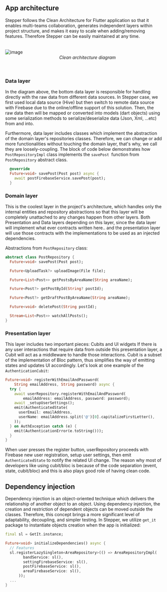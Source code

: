 ## **App architecture**

Stepper follows the Clean Architecture for Flutter application so that it enables multi-teams collaboration, generates independent layers within project structure, and makes it easy to scale when adding/removing features. Therefore Stepper can be easily maintained at any time.
</br></br></br>
![image](https://miro.medium.com/max/556/0*zUtZYiJ1bDTugOYY)
</br>&nbsp;&nbsp;&nbsp;&nbsp;&nbsp;&nbsp;&nbsp;&nbsp;&nbsp;&nbsp;&nbsp;&nbsp;&nbsp;&nbsp;&nbsp;&nbsp;&nbsp;&nbsp;&nbsp;&nbsp;&nbsp;&nbsp;&nbsp;&nbsp;&nbsp;&nbsp;&nbsp;&nbsp;&nbsp;&nbsp;&nbsp;&nbsp;&nbsp;&nbsp;&nbsp;&nbsp;&nbsp;&nbsp;&nbsp;&nbsp;&nbsp;&nbsp;&nbsp;&nbsp;*Clean architecture diagram*
</br></br></br>

### Data layer
In the diagram above, the bottom data layer is responsible for handling directly with the raw data from different data sources. In Stepper case, we first used local data source (Hive) but then switch to remote data source with Firebase due to the online/offline support of this solution. Then, the raw data then will be mapped or converted into models (dart objects) using some serialization methods to serialize/deserialize data (Json, Xml, …etc) from and into.

Furthermore, data layer includes classes which implement the abstraction of the domain layer's repositories classes. Therefore, we can change or add more functionalities without touching the domain layer, that's why, we call they are loosely-coupling. The block of code below demonstrates how `PostRepositoryImpl` class implements the `savePost `function from `PostRepository` abstract class.

```dart
  @override
  Future<void> savePost(Post post) async {
    await postFirebaseService.savePost(post);
  }
```

### Domain layer
This is the coolest layer in the project's architecture, which handles only the internal entities and repository abstractions so that this layer will be completely unattached to any changes happen from other layers. Both Presentation and Data layers depending on this layer, since the data layer will implement what ever contracts written here.. and the presentation layer will use those contracts with the implementations to be used as an injected dependencies.

Abstractions from `PostRepository` class:

```dart
abstract class PostRepository {
  Future<void> savePost(Post post);

  Future<UploadTask?> uploadImage(File file);

  Future<List<Post>> getPostsByAreaName(String areaName);

  Future<Post?> getPostById(String? postId);

  Future<Post?> getDraftPostByAreaName(String areaName);

  Future<void> deletePost(String postId);

  Stream<List<Post>> watchAllPosts();
}
```

### Presentation layer
This layer includes two important pieces: Cubits and UI widgets
If there is any user interactions that require data from outside this presentation layer, a Cubit will act as a middleware to handle those interactions. Cubit is a subset of the implementation of Bloc pattern, thus simplifies the way of emitting states and updates UI accordingly. Let's look at one example of the `AuthenticationCubit`:

```dart
Future<void> registerWithEmailAndPassword(
    String emailAddress, String password) async {
  try {
    await userRepository.registerWithEmailAndPassword(
        emailAddress: emailAddress, password: password);
    await _setupUserSettings();
    emit(AuthenticatedState(
      userEmail: emailAddress,
      userName: emailAddress.split('@')[0].capitalizeFirstLetter(),
    ));
  } on AuthException catch (e) {
    emit(AuthenticationError(e.toString()));
  }
}
```

When user presses the register button, userRepository proceeds with Firebase new user registration, setup user settings, then emit `AuthenticatedState` to notify the related UI change. The reason why most of developers like using cubit/bloc is because of the code separation (event, state, cubit/bloc) and this is also plays good role of having clean code.

## **Dependency injection**

Dependency injection is an object-oriented technique which delivers the relationship of another object to an object. Using dependency injection, the creation and restriction of dependent objects can be moved outside the classes. Therefore, this concept brings a more significant level of adaptability, decoupling, and simpler testing. In Stepper, we utilize `get_it` package to instantiate objects creation when the app is initialized:

```dart
final sl = GetIt.instance;

Future<void> initializeDependencies() async {
  // Features
  sl.registerLazySingleton<AreaRepository>(() => AreaRepositoryImpl(
        bandService: sl(),
        settingFirebaseService: sl(),
        postFirebaseService: sl(),
        areaFirebaseService: sl(),
      ));
  ...
}
```